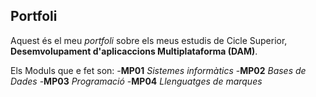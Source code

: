 ## Portfoli

Aquest és el meu *portfoli* sobre els meus estudis de Cicle Superior, **Desemvolupament d'aplicaccions Multiplataforma (DAM)**.

Els Moduls que e fet son:
-**MP01** *Sistemes informàtics*
-**MP02** *Bases de Dades*
-**MP03** *Programació*
-**MP04** *Llenguatges de marques*
